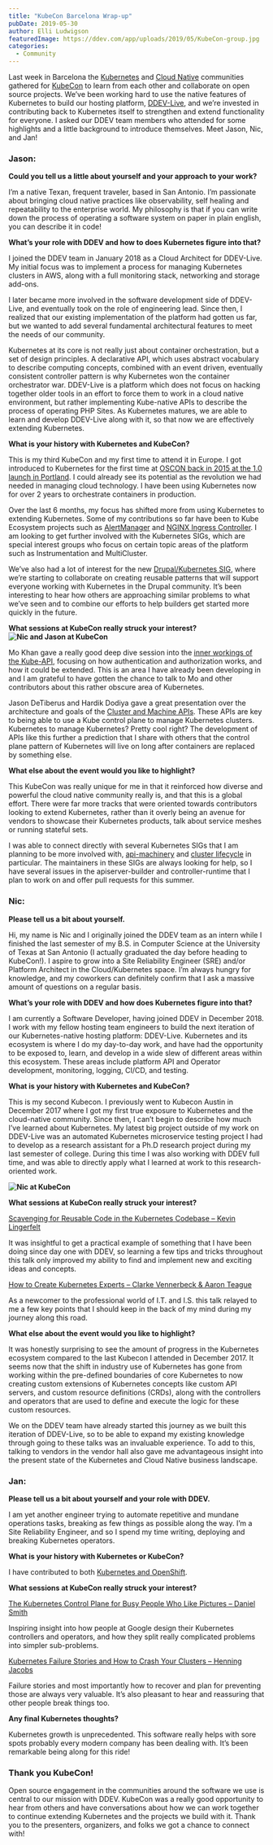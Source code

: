 ```yaml
---
title: "KubeCon Barcelona Wrap-up"
pubDate: 2019-05-30
author: Elli Ludwigson
featuredImage: https://ddev.com/app/uploads/2019/05/KubeCon-group.jpg
categories:
  - Community
---
```


Last week in Barcelona the [Kubernetes](https://kubernetes.io/) and [Cloud Native](https://www.cncf.io/) communities gathered for [KubeCon](https://events.linuxfoundation.org/events/kubecon-cloudnativecon-europe-2019/) to learn from each other and collaborate on open source projects. We’ve been working hard to use the native features of Kubernetes to build our hosting platform, [DDEV-Live](https://ddev.com/ddev-live/), and we’re invested in contributing back to Kubernetes itself to strengthen and extend functionality for everyone. I asked our DDEV team members who attended for some highlights and a little background to introduce themselves. Meet Jason, Nic, and Jan!

### Jason:

**Could you tell us a little about yourself and your approach to your work?**

I’m a native Texan, frequent traveler, based in San Antonio. I’m passionate about bringing cloud native practices like observability, self healing and repeatability to the enterprise world. My philosophy is that if you can write down the process of operating a software system on paper in plain english, you can describe it in code!

**What’s your role with DDEV and how to does Kubernetes figure into that?**

I joined the DDEV team in January 2018 as a Cloud Architect for DDEV-Live. My initial focus was to implement a process for managing Kubernetes clusters in AWS, along with a full monitoring stack, networking and storage add-ons.

I later became more involved in the software development side of DDEV-Live, and eventually took on the role of engineering lead. Since then, I realized that our existing implementation of the platform had gotten us far, but we wanted to add several fundamental architectural features to meet the needs of our community.

Kubernetes at its core is not really just about container orchestration, but a set of design principles. A declarative API, which uses abstract vocabulary to describe computing concepts, combined with an event driven, eventually consistent controller pattern is why Kubernetes won the container orchestrator war. DDEV-Live is a platform which does not focus on hacking together older tools in an effort to force them to work in a cloud native environment, but rather implementing Kube-native APIs to describe the process of operating PHP Sites. As Kubernetes matures, we are able to learn and develop DDEV-Live along with it, so that now we are effectively extending Kubernetes.

**What is your history with Kubernetes and KubeCon?**

This is my third KubeCon and my first time to attend it in Europe. I got introduced to Kubernetes for the first time at [OSCON back in 2015 at the 1.0 launch in Portland](https://conferences.oreilly.com/oscon/open-source-2015/public/schedule/detail/45281). I could already see its potential as the revolution we had needed in managing cloud technology. I have been using Kubernetes now for over 2 years to orchestrate containers in production.

Over the last 6 months, my focus has shifted more from using Kubernetes to extending Kubernetes. Some of my contributions so far have been to Kube Ecosystem projects such as [AlertManager](https://prometheus.io/docs/alerting/alertmanager/) and [NGINX Ingress Controller](https://kubernetes.github.io/ingress-nginx/). I am looking to get further involved with the Kubernetes SIGs, which are special interest groups who focus on certain topic areas of the platform such as Instrumentation and MultiCluster.

We’ve also had a lot of interest for the new [Drupal/Kubernetes SIG](https://github.com/drud/sig-drupal), where we’re starting to collaborate on creating reusable patterns that will support everyone working with Kubernetes in the Drupal community. It’s been interesting to hear how others are approaching similar problems to what we’ve seen and to combine our efforts to help builders get started more quickly in the future.

**What sessions at KubeCon really struck your interest?![Nic and Jason at KubeCon](https://ddev.com/app/uploads/2019/05/KubeCon-Nic-Jason-1024x768.jpg)**

Mo Khan gave a really good deep dive session into the [inner workings of the Kube-API](https://www.youtube.com/watch?v=-2xcNjKLU9E&list=PLj6h78yzYM2PpmMAnvpvsnR4c27wJePh3&index=249&t=0s), focusing on how authentication and authorization works, and how it could be extended. This is an area I have already been developing in and I am grateful to have gotten the chance to talk to Mo and other contributors about this rather obscure area of Kubernetes.

Jason DeTiberus and Hardik Dodiya gave a great presentation over the architecture and goals of the [Cluster and Machine APIs](https://www.youtube.com/watch?v=Mtg8jygK3Hs&list=PLj6h78yzYM2PpmMAnvpvsnR4c27wJePh3&index=291&t=0s). These APIs are key to being able to use a Kube control plane to manage Kubernetes clusters. Kubernetes to manage Kubernetes? Pretty cool right? The development of APIs like this further a prediction that I share with others that the control plane pattern of Kubernetes will live on long after containers are replaced by something else.

**What else about the event would you like to highlight?**

This KubeCon was really unique for me in that it reinforced how diverse and powerful the cloud native community really is, and that this is a global effort. There were far more tracks that were oriented towards contributors looking to extend Kubernetes, rather than it overly being an avenue for vendors to showcase their Kubernetes products, talk about service meshes or running stateful sets.

I was able to connect directly with several Kubernetes SIGs that I am planning to be more involved with, [api-machinery](https://github.com/kubernetes/community/tree/master/sig-api-machinery) and [cluster lifecycle](https://github.com/kubernetes/community/tree/master/sig-cluster-lifecycle) in particular. The maintainers in these SIGs are always looking for help, so I have several issues in the apiserver-builder and controller-runtime that I plan to work on and offer pull requests for this summer.

### Nic:

**Please tell us a bit about yourself.**

Hi, my name is Nic and I originally joined the DDEV team as an intern while I finished the last semester of my B.S. in Computer Science at the University of Texas at San Antonio (I actually graduated the day before heading to KubeCon!). I aspire to grow into a Site Reliability Engineer (SRE) and/or Platform Architect in the Cloud/Kubernetes space. I’m always hungry for knowledge, and my coworkers can definitely confirm that I ask a massive amount of questions on a regular basis.

**What’s your role with DDEV and how does Kubernetes figure into that?**

I am currently a Software Developer, having joined DDEV in December 2018\. I work with my fellow hosting team engineers to build the next iteration of our Kubernetes-native hosting platform: DDEV-Live. Kubernetes and its ecosystem is where I do my day-to-day work, and have had the opportunity to be exposed to, learn, and develop in a wide slew of different areas within this ecosystem. These areas include platform API and Operator development, monitoring, logging, CI/CD, and testing.

**What is your history with Kubernetes and KubeCon?**

This is my second Kubecon. I previously went to Kubecon Austin in December 2017 where I got my first true exposure to Kubernetes and the cloud-native community. Since then, I can’t begin to describe how much I’ve learned about Kubernetes. My latest big project outside of my work on DDEV-Live was an automated Kubernetes microservice testing project I had to develop as a research assistant for a Ph.D research project during my last semester of college. During this time I was also working with DDEV full time, and was able to directly apply what I learned at work to this research-oriented work.

**![Nic at KubeCon](https://ddev.com/app/uploads/2019/05/KubeCon-Nic-768x1024.jpg)**

**What sessions at KubeCon really struck your interest?**

[Scavenging for Reusable Code in the Kubernetes Codebase – Kevin Lingerfelt](https://www.youtube.com/watch?v=G8swjziYjY8&list=PLj6h78yzYM2PpmMAnvpvsnR4c27wJePh3&index=117&t=0s)

It was insightful to get a practical example of something that I have been doing since day one with DDEV, so learning a few tips and tricks throughout this talk only improved my ability to find and implement new and exciting ideas and concepts.

[How to Create Kubernetes Experts – Clarke Vennerbeck & Aaron Teague](https://www.youtube.com/watch?v=n6VPBUIkgqo&list=PLj6h78yzYM2PpmMAnvpvsnR4c27wJePh3&index=296&t=0s)

As a newcomer to the professional world of I.T. and I.S. this talk relayed to me a few key points that I should keep in the back of my mind during my journey along this road.

**What else about the event would you like to highlight?**

It was honestly surprising to see the amount of progress in the Kubernetes ecosystem compared to the last Kubecon I attended in December 2017\. It seems now that the shift in industry use of Kubernetes has gone from working within the pre-defined boundaries of core Kubernetes to now creating custom extensions of Kubernetes concepts like custom API servers, and custom resource definitions (CRDs), along with the controllers and operators that are used to define and execute the logic for these custom resources.

We on the DDEV team have already started this journey as we built this iteration of DDEV-Live, so to be able to expand my existing knowledge through going to these talks was an invaluable experience. To add to this, talking to vendors in the vendor hall also gave me advantageous insight into the present state of the Kubernetes and Cloud Native business landscape.

### Jan:

**Please tell us a bit about yourself and your role with DDEV.**

I am yet another engineer trying to automate repetitive and mundane operations tasks, breaking as few things as possible along the way. I’m a Site Reliability Engineer, and so I spend my time writing, deploying and breaking Kubernetes operators.

**What is your history with Kubernetes or KubeCon?**

I have contributed to both [Kubernetes and OpenShift](https://github.com/wozniakjan).

**What sessions at KubeCon really struck your interest?**

[The Kubernetes Control Plane for Busy People Who Like Pictures – Daniel Smith](https://www.youtube.com/watch?v=zCXiXKMqnuE&list=PLj6h78yzYM2PpmMAnvpvsnR4c27wJePh3&index=96&t=0s)

Inspiring insight into how people at Google design their Kubernetes controllers and operators, and how they split really complicated problems into simpler sub-problems.

[Kubernetes Failure Stories and How to Crash Your Clusters – Henning Jacobs](https://www.youtube.com/watch?v=6sDTB4eV4F8&list=PLj6h78yzYM2PpmMAnvpvsnR4c27wJePh3&index=31&t=0s)

Failure stories and most importantly how to recover and plan for preventing those are always very valuable. It’s also pleasant to hear and reassuring that other people break things too.

**Any final Kubernetes thoughts?**

Kubernetes growth is unprecedented. This software really helps with sore spots probably every modern company has been dealing with. It’s been remarkable being along for this ride!

### Thank you KubeCon!

Open source engagement in the communities around the software we use is central to our mission with DDEV. KubeCon was a really good opportunity to hear from others and have conversations about how we can work together to continue extending Kubernetes and the projects we build with it. Thank you to the presenters, organizers, and folks we got a chance to connect with!
